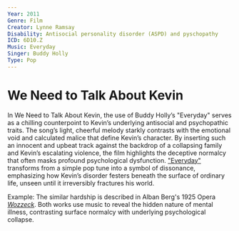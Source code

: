 ```yaml
---
Year: 2011
Genre: Film
Creator: Lynne Ramsay
Disability: Antisocial personality disorder (ASPD) and pyschopathy
ICD: 6D10.Z
Music: Everyday
Singer: Buddy Holly
Type: Pop
---
```


# We Need to Talk About Kevin

In We Need to Talk About Kevin, the use of Buddy Holly’s "Everyday" serves as a chilling counterpoint to Kevin’s underlying antisocial and psychopathic traits. The song’s light, cheerful melody starkly contrasts with the emotional void and calculated malice that define Kevin’s character. By inserting such an innocent and upbeat track against the backdrop of a collapsing family and Kevin’s escalating violence, the film highlights the deceptive normalcy that often masks profound psychological dysfunction. ["Everyday"](https://www.youtube.com/watch?v=l2Nk-TVuthE) transforms from a simple pop tune into a symbol of dissonance, emphasizing how Kevin’s disorder festers beneath the surface of ordinary life, unseen until it irreversibly fractures his world.

Example: The similar hardship is described in Alban Berg's 1925 Opera [*Wozzeck*](jang_geunyeong.md). Both works use music to reveal the hidden nature of mental illness, contrasting surface normalcy with underlying psychological collapse.


